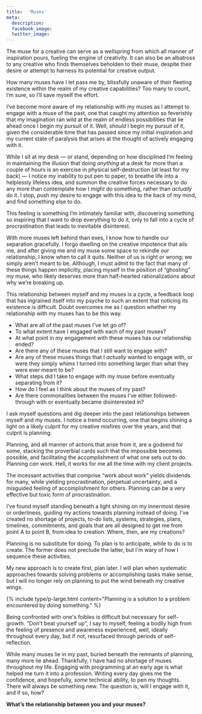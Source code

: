 ```yaml
---
title:  'Muses'
meta: 
  description: 
  facebook_image: 
  twitter_image: 
---
```


The muse for a creative can serve as a wellspring from which all manner of inspiration pours, fueling the engine of creativity. It can also be an albatross to any creative who finds themselves beholden to their muse, despite their desire or attempt to harness its potential for creative output.   

How many muses have I let pass me by, blissfully unaware of their fleeting existence within the realm of my creative capabilities? Too many to count, I’m sure, so I’ll save myself the effort.  

I’ve become more aware of my relationship with my muses as I attempt to engage with a muse of the past, one that caught my attention so feverishly that my imagination ran wild at the realm of endless possibilities that lie ahead once I begin my pursuit of it. Well, _should_ I begin my pursuit of it, given the considerable time that has passed since my initial inspiration and my current state of paralysis that arises at the thought of actively engaging with it.   

While I sit at my desk — or stand, depending on how disciplined I’m feeling in maintaining the illusion that doing _anything_ at a desk for more than a couple of hours is an exercise in physical self-destruction (at least for my back) — I notice my inability to put pen to paper, to breathe life into a helplessly lifeless idea, and summon the creative forces necessary to do any more than contemplate how I _might_ do something, rather than _actually_ do it. I stop, push my desire to engage with this idea to the back of my mind, and find something else to do.  

This feeling is something I’m intimately familiar with, discovering something so inspiring that I want to drop everything to do it, only to fall into a cycle of procrastination that leads to inevitable disinterest.   

With more muses left behind than exes, I know how to handle our separation gracefully. I forgo dwelling on the creative impotence that ails me, and after giving me and my muse some space to rekindle our relationship, I know when to call it quits. Neither of us is right or wrong; we simply aren’t meant to be. Although, I must admit to the fact that many of these things happen implicitly, placing myself in the position of “ghosting” my muse, who likely deserves more than half-hearted rationalizations about why we’re breaking up.  

This relationship between myself and my muses is a cycle, a feedback loop that has ingrained itself into my psyche to such an extent that noticing its existence is difficult. Doubt overcomes me as I question whether my relationship with my muses has to be this way.     

- What are all of the past muses I’ve let go of?   
- To what extent have I engaged with each of my past muses?   
- At what point in my engagement with these muses has our relationship ended?  
- Are there any of these muses that I still want to engage with?   
- Are any of these muses things that I _actually_ wanted to engage with, or were they simply whims I turned into something larger than what they were ever meant to be?  
- What steps did I take to engage with my muse before eventually separating from it?  
- How do I feel as I think about the muses of my past?   
- Are there commonalities between the muses I’ve either followed-through with or eventually became disinterested in?  

I ask myself questions and dig deeper into the past relationships between myself and my muses. I notice a trend occurring, one that begins shining a light on a likely culprit for my creative misfires over the years, and that culprit is planning.   

Planning, and all manner of actions that arise from it, are a godsend for some, stacking the proverbial cards such that the impossible becomes possible, and facilitating the accomplishment of what one sets out to do. Planning _can_ work. Hell, it works for me all the time with my client projects.  

The incessant activities that comprise “work about work” yields dividends for many, while yielding procrastination, perpetual uncertainty, and a misguided feeling of accomplishment for others. Planning can be a very effective but toxic form of procrastination.

I’ve found myself standing beneath a light shining on my innermost desire or orderliness, guiding my actions towards planning instead of doing. I’ve created no shortage of projects, to-do lists, systems, strategies, plans, timelines, commitments, and goals that are all designed to get me from point A to point B, from idea to creation. Where, then, are my creations?  

Planning is no substitute for doing. To plan is to anticipate, while to do is to create. The former does not preclude the latter, but I'm wary of how I sequence these activities.

My new approach is to create first, plan later. I will plan when systematic approaches towards solving problems or accomplishing tasks make sense, but I will no longer rely on planning to put the wind beneath my creative wings.    

{% include type/p-large.html content="Planning is a solution to a problem encountered by doing something." %}

Being confronted with one's foibles is difficult but necessary for self-growth. "Don't beat yourself up", I say to myself, feeling a bodily high from the feeling of presence and awareness experienced, well, ideally throughout every day, but if not, resurfaced through periods of self-reflection.     

While many muses lie in my past, buried beneath the remnants of planning, many more lie ahead. Thankfully, I have had no shortage of muses throughout my life. Engaging with programming at an early age is what helped me turn it into a profession. Writing every day gives me the confidence, and hopefully, _some_ technical ability, to pen my thoughts. There will always be something new. The question is, will I engage with it, and if so, how?    

**What’s the relationship between you and your muses?**
